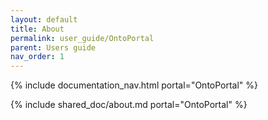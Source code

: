 ```yaml
---
layout: default
title: About
permalink: user_guide/OntoPortal
parent: Users guide
nav_order: 1
---
```

{% include documentation_nav.html portal="OntoPortal" %}

{% include shared_doc/about.md portal="OntoPortal" %}